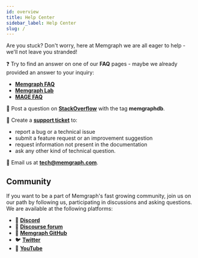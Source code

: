 ```yaml
---
id: overview
title: Help Center
sidebar_label: Help Center
slug: /
---
```


Are you stuck? Don't worry, here at Memgraph we are all eager to help - we'll
not leave you stranded!

❓ Try to find an answer on one of our **FAQ** pages - maybe we already provided an
answer to your inquiry:

  - **[Memgraph FAQ](/faq/memgraph-faq.md)**
  - **[Memgraph Lab](/faq/memgraph-lab-faq.md)**
  - **[MAGE FAQ](/faq/mage-faq.md)**

🙋 Post a question on **[StackOverflow](https://stackoverflow.com/questions/tagged/memgraphdb)** with the tag **memgraphdb**.

🎫 Create a **[support ticket](https://airtable.com/shrcmWpvn74kudboV)** to:

  - report a bug or a technical issue
  - submit a feature request or an improvement suggestion
  - request information not present in the documentation
  - ask any other kind of technical question.

📧 Email us at **[tech@memgraph.com](mailto:tech@memgraph.com)**.

## Community

If you want to be a part of Memgraph's fast growing community, join us on our
path by following us, participating in discussions and asking questions. We are
available at the following platforms:

- :purple_heart: [**Discord**](https://discord.gg/memgraph)
- :busts_in_silhouette: [**Discourse forum**](https://discourse.memgraph.com/)
- :open_file_folder: [**Memgraph GitHub**](https://github.com/memgraph)
- :bird: [**Twitter**](https://twitter.com/memgraphdb)
- :movie_camera:
  [**YouTube**](https://www.youtube.com/channel/UCZ3HOJvHGxtQ_JHxOselBYg)